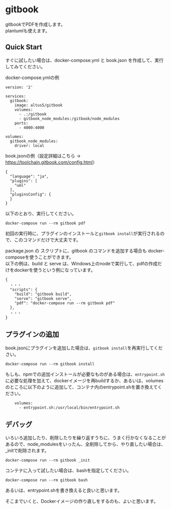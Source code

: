 # gitbook

gitbookでPDFを作成します。  
plantumlも使えます。  

## Quick Start

すぐに試したい場合は、docker-compose.yml と book.json を作成して、実行してみてください。

docker-compose.ymlの例
```
version: '2'

services:
  gitbook:
    image: altus5/gitbook
    volumes:
      - .:/gitbook
      - gitbook_node_modules:/gitbook/node_modules
    ports:
      - 4000:4000

volumes:
  gitbook_node_modules:
    driver: local
```

book.jsonの例（設定詳細はこちら → <https://toolchain.gitbook.com/config.html>）  
```
{
  "language": "ja",
  "plugins": [
    "uml"
  ],
  "pluginsConfig": {
  }
}
```

以下のとおり、実行してください。
```
docker-compose run --rm gitbook pdf
```
初回の実行時に、プラグインのインストールと`gitbook install`が実行されるので、このコマンドだけで大丈夫です。

package.json の スクリプトに、gitbook のコマンドを追加する場合も
docker-composeを使うことができます。  
以下の例は、build と serve は、Windows上のnodeで実行して、pdfの作成だけをdockerを使うという例になっています。  
```
{
  ・・・
  "scripts": {
    "build": "gitbook build",
    "serve": "gitbook serve",
    "pdf": "docker-compose run --rm gitbook pdf"
  },
  ・・・
}
```

## プラグインの追加

book.jsonにプラグインを追加した場合は、`gitbook install`を再実行してください。
```
docker-compose run --rm gitbook install
```
もしも、npmでの追加インストールが必要なものがある場合は、`entrypoint.sh`に必要な処理を加えて、dockerイメージを再buildするか、あるいは、volumesのところに以下のように追加して、コンテナ内のentrypoint.shを置き換えてください。
```
    volumes:
      - entrypoint.sh:/usr/local/bin/entrypoint.sh
```

## デバッグ

いろいろ追加したり、削除したりを繰り返すうちに、うまく行かなくなることがあるので、node_modulesをいったん、全削除してから、やり直したい場合は、_initで削除されます。
```
docker-compose run --rm gitbook _init
```

コンテナに入って試したい場合は、bashを指定してください。
```
docker-compose run --rm gitbook bash
```
あるいは、entrypoint.shを書き換えると良いと思います。

そこまでいくと、Dockerイメージの作り直しをするのも、よいと思います。

